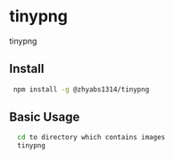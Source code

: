 # tinypng
tinypng

## Install

```bash
 npm install -g @zhyabs1314/tinypng
```

## Basic Usage

```bash
  cd to directory which contains images
  tinypng
```
